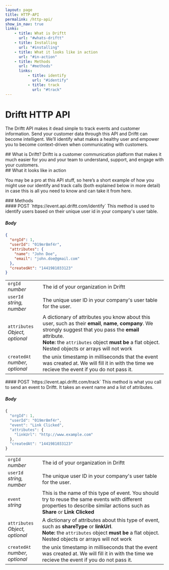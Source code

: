 ```yaml
---
layout: page
title: HTTP-API
permalink: /http-api/
show_in_nav: true
links:
    - title: What is Driftt
      url: "#whats-driftt"
    - title: Installing
      url: "#installing"
    - title: What it looks like in action
      url: "#in-action"
    - title: Methods
      url: "#methods"
      links:
          - title: identify
            url: "#identify"
          - title: track
            url: "#track"
---
```


# Driftt HTTP API
The Driftt API makes it dead simple to track events and customer information. Send your customer data through this API and Driftt can become intelligent. We’ll identify what makes a healthy user and empower you to become context-driven when communicating with customers.

<div id="whats-driftt"></div>
## What is Driftt?
Driftt is a customer communication platform that makes it much easier for you and your team to understand, support, and engage with your customers.

<div id="in-action"></div>
## What it looks like in action

You may be a pro at this API stuff, so here’s a short example of how you might use our identify and track calls (both explained below in more detail) in case this is all you need to know and can take it from here.

<div id="methods"></div>
### Methods

<div id="identify"></div>
#### POST `https://event.api.driftt.com/identify`
This method is used to identify users based on their unique user id in your company's user table.

##### Body
```json
{
  "orgId": 1,
  "userId": "019mr8mf4r",
  "attributes": {
    "name": "John Doe",
    "email": "john.doe@gmail.com"
  },
  "createdAt": "1441981033123"
}
```

<table>
  <tbody>
    <tr>
      <td>
        <code>orgId</code>
        <br>
        <em>number</em>
      </td>
      <td>
        The id of your organization in Driftt
      </td>
    </tr>
    <tr>
      <td>
        <code>userId</code>
        <br>
        <em>string, number</em>
      </td>
      <td>
        The unique user ID in your company's user table for the user.
      </td>
    </tr>
    <tr>
      <td>
        <code>attributes</code>
        <br>
        <em>Object, optional</em>
      </td>
      <td>
        A dictionary of attributes you know about this user, such as their <strong>email</strong>, <strong>name</strong>, <strong>company</strong>. We strongly suggest that you pass the <strong>email</strong> attribute.
        <br>
        <strong>Note:</strong> the <code>attributes</code> object <strong>must be</strong> a flat object. Nested objects or arrays will not work
      </td>
    </tr>
    <tr>
      <td>
        <code>createdAt</code>
        <br>
        <em>number, optional</em>
      </td>
      <td>
        the unix timestamp in milliseconds that the event was created at. We will fill it in with the time we recieve the event if you do not pass it.
      </td>
    </tr>
  </tbody>
</table>

<div id="track"></div>
#### POST `https://event.api.driftt.com/track`
This method is what you call to send an event to Driftt. It takes an event name and a list of attributes.

##### Body

```javascript
{
  "orgId": 1,
  "userId": "019mr8mf4r",
  "event": "Link Clicked",
  "attributes": {
    "linkUrl": "http://www.example.com"
  },
  "createdAt": "1441981033123"
}
```
<table>
  <tbody>
    <tr>
      <td>
        <code>orgId</code>
        <br>
        <em>number</em>
      </td>
      <td>
        The id of your organization in Driftt
      </td>
    </tr>
    <tr>
      <td>
        <code>userId</code>
        <br>
        <em>string, number</em>
      </td>
      <td>
        The unique user ID in your company's user table for the user.
      </td>
    </tr>
    <tr>
      <td>
        <code>event</code>
        <br>
        <em>string</em>
      </td>
      <td>
        This is the name of this type of event. You should try to reuse the same events with different properties to describe similar actions such as <strong>Share</strong> or <strong>Link Clicked</strong>
      </td>
    </tr>
    <tr>
      <td>
        <code>attributes</code>
        <br>
        <em>Object, optional</em>
      </td>
      <td>
        A dictionary of attributes about this type of event, such as <strong>shareType</strong> or <strong>linkUrl</strong>.
        <br>
        <strong>Note:</strong> the <code>attributes</code> object <strong>must be</strong> a flat object. Nested objects or arrays will not work
      </td>
    </tr>
    <tr>
      <td>
        <code>createdAt</code>
        <br>
        <em>number, optional</em>
      </td>
      <td>
        the unix timestamp in milliseconds that the event was created at. We will fill it in with the time we recieve the event if you do not pass it.
      </td>
    </tr>
  </tbody>
</table>